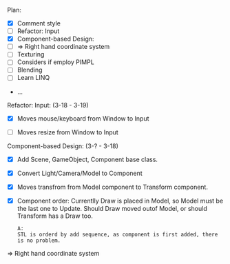 
Plan:

- [x] Comment style
- [ ] Refactor: Input
- [x] Component-based Design:
- [ ] => Right hand coordinate system
- [ ] Texturing
- [ ] Considers if employ PIMPL
- [ ] Blending
- [ ] Learn LINQ
- ...


Refactor: Input:
(3-18 -  3-19)

- [x] Moves mouse/keyboard from Window to Input
- [ ] Moves resize from Window to Input


Component-based Design:
(3-? - 3-18)

- [x] Add Scene, GameObject, Component base class.
- [x] Convert Light/Camera/Model to Component
- [x] Moves transfrom from Model component to Transform component. 
- [x] Component order: 
      Currentlly Draw is placed in Model, so Model must be the last one to Update.
      Should Draw moved outof Model, or should Transform has a Draw too.

      A:
      STL is orderd by add sequence, as component is first added, there is no problem.


=> Right hand coordinate system
